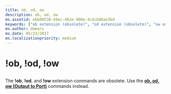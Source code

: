 ```yaml
---
title: ob, od, ow
description: ob, od, ow
ms.assetid: ebb00538-49ec-462e-990e-4c4cb86ae3bd
keywords: ["ob extension (obsolete)", "od extension (obsolete)", "ow extension (obsolete)"]
ms.author: domars
ms.date: 05/23/2017
ms.localizationpriority: medium
---
```


# !ob, !od, !ow


## <span id="ddk__o__dbg"></span><span id="DDK__O__DBG"></span>


The **!ob**, **!od**, and **!ow** extension commands are obsolete. Use the [**ob, od, ow (Output to Port)**](ob--ow--od--output-to-port-.md) commands instead.

 

 





